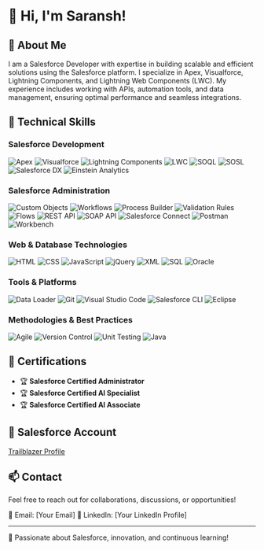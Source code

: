 # 👋 Hi, I'm Saransh!

## 🚀 About Me
I am a Salesforce Developer with expertise in building scalable and efficient solutions using the Salesforce platform. I specialize in Apex, Visualforce, Lightning Components, and Lightning Web Components (LWC). My experience includes working with APIs, automation tools, and data management, ensuring optimal performance and seamless integrations.

## 🎯 Technical Skills

### **Salesforce Development**
![Apex](https://img.shields.io/badge/Apex-1797C0?style=for-the-badge&logo=salesforce&logoColor=white) 
![Visualforce](https://img.shields.io/badge/Visualforce-00A1E0?style=for-the-badge&logo=salesforce&logoColor=white) 
![Lightning Components](https://img.shields.io/badge/Lightning%20Components-00A1E0?style=for-the-badge&logo=salesforce&logoColor=white) 
![LWC](https://img.shields.io/badge/LWC-00A1E0?style=for-the-badge&logo=salesforce&logoColor=white) 
![SOQL](https://img.shields.io/badge/SOQL-1797C0?style=for-the-badge&logo=salesforce&logoColor=white) 
![SOSL](https://img.shields.io/badge/SOSL-1797C0?style=for-the-badge&logo=salesforce&logoColor=white) 
![Salesforce DX](https://img.shields.io/badge/Salesforce%20DX-00A1E0?style=for-the-badge&logo=salesforce&logoColor=white) 
![Einstein Analytics](https://img.shields.io/badge/Einstein%20Analytics-00A1E0?style=for-the-badge&logo=salesforce&logoColor=white)

### **Salesforce Administration**
![Custom Objects](https://img.shields.io/badge/Custom%20Objects-1797C0?style=for-the-badge&logo=salesforce&logoColor=white)
![Workflows](https://img.shields.io/badge/Workflows-1797C0?style=for-the-badge&logo=salesforce&logoColor=white)
![Process Builder](https://img.shields.io/badge/Process%20Builder-1797C0?style=for-the-badge&logo=salesforce&logoColor=white)
![Validation Rules](https://img.shields.io/badge/Validation%20Rules-1797C0?style=for-the-badge&logo=salesforce&logoColor=white)
![Flows](https://img.shields.io/badge/Flows-1797C0?style=for-the-badge&logo=salesforce&logoColor=white)
![REST API](https://img.shields.io/badge/REST%20API-1797C0?style=for-the-badge&logo=salesforce&logoColor=white)
![SOAP API](https://img.shields.io/badge/SOAP%20API-1797C0?style=for-the-badge&logo=salesforce&logoColor=white)
![Salesforce Connect](https://img.shields.io/badge/Salesforce%20Connect-1797C0?style=for-the-badge&logo=salesforce&logoColor=white)
![Postman](https://img.shields.io/badge/Postman-FF6C37?style=for-the-badge&logo=postman&logoColor=white)
![Workbench](https://img.shields.io/badge/Workbench-1797C0?style=for-the-badge&logo=salesforce&logoColor=white)

### **Web & Database Technologies**
![HTML](https://img.shields.io/badge/HTML5-E34F26?style=for-the-badge&logo=html5&logoColor=white)
![CSS](https://img.shields.io/badge/CSS3-1572B6?style=for-the-badge&logo=css3&logoColor=white)
![JavaScript](https://img.shields.io/badge/JavaScript-F7DF1E?style=for-the-badge&logo=javascript&logoColor=black)
![jQuery](https://img.shields.io/badge/jQuery-0769AD?style=for-the-badge&logo=jquery&logoColor=white)
![XML](https://img.shields.io/badge/XML-FF6600?style=for-the-badge&logo=xml&logoColor=white)
![SQL](https://img.shields.io/badge/SQL-4479A1?style=for-the-badge&logo=sqlite&logoColor=white)
![Oracle](https://img.shields.io/badge/Oracle-F80000?style=for-the-badge&logo=oracle&logoColor=white)

### **Tools & Platforms**
![Data Loader](https://img.shields.io/badge/Data%20Loader-1797C0?style=for-the-badge&logo=salesforce&logoColor=white)
![Git](https://img.shields.io/badge/Git-F05032?style=for-the-badge&logo=git&logoColor=white)
![Visual Studio Code](https://img.shields.io/badge/VS%20Code-007ACC?style=for-the-badge&logo=visualstudiocode&logoColor=white)
![Salesforce CLI](https://img.shields.io/badge/Salesforce%20CLI-1797C0?style=for-the-badge&logo=salesforce&logoColor=white)
![Eclipse](https://img.shields.io/badge/Eclipse-2C2255?style=for-the-badge&logo=eclipseide&logoColor=white)

### **Methodologies & Best Practices**
![Agile](https://img.shields.io/badge/Agile-0292D1?style=for-the-badge&logo=agile&logoColor=white)
![Version Control](https://img.shields.io/badge/Version%20Control-0292D1?style=for-the-badge&logo=git&logoColor=white)
![Unit Testing](https://img.shields.io/badge/Unit%20Testing-0292D1?style=for-the-badge&logo=testing&logoColor=white)
![Java](https://img.shields.io/badge/Java-007396?style=for-the-badge&logo=java&logoColor=white)

## 📜 Certifications
- 🏆 **Salesforce Certified Administrator**
- 🏆 **Salesforce Certified AI Specialist**
- 🏆 **Salesforce Certified AI Associate**

## 🔗 Salesforce Account
[Trailblazer Profile](https://www.salesforce.com/trailblazer/saransh123)

## 📫 Contact
Feel free to reach out for collaborations, discussions, or opportunities!

📧 Email: [Your Email]
💼 LinkedIn: [Your LinkedIn Profile]

---
🚀 Passionate about Salesforce, innovation, and continuous learning!
